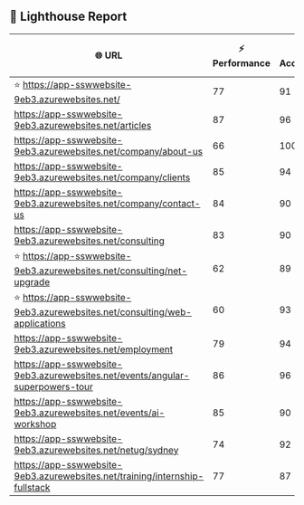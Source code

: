 ## 🚀 Lighthouse Report

| 🌐 URL | ⚡ Performance | ♿ Accessibility | ✅ Best Practices | 🔍 SEO | 📦 Bundle Size | 🗑️ Unused Bundle |
| --- | ----------- | ------------- | -------------- | --- | ---------------- | ---------------- |
| ⭐ https://app-sswwebsite-9eb3.azurewebsites.net/ | 77 | 91 | 78 | 100 | 4.52 MB | 2.26 MB |
| https://app-sswwebsite-9eb3.azurewebsites.net/articles | 87 | 96 | 78 | 92 | 4.25 MB | 2.06 MB |
| https://app-sswwebsite-9eb3.azurewebsites.net/company/about-us | 66 | 100 | 78 | 100 | 4.14 MB | 2.01 MB |
| https://app-sswwebsite-9eb3.azurewebsites.net/company/clients | 85 | 94 | 78 | 100 | 4.53 MB | 2.26 MB |
| https://app-sswwebsite-9eb3.azurewebsites.net/company/contact-us | 84 | 90 | 78 | 92 | 7.49 MB | 4.66 MB |
| https://app-sswwebsite-9eb3.azurewebsites.net/consulting | 83 | 90 | 74 | 100 | 7.78 MB | 4.84 MB |
| ⭐ https://app-sswwebsite-9eb3.azurewebsites.net/consulting/net-upgrade | 62 | 89 | 59 | 85 | 7.78 MB | 4.84 MB |
| ⭐ https://app-sswwebsite-9eb3.azurewebsites.net/consulting/web-applications | 60 | 93 | 59 | 85 | 7.77 MB | 4.85 MB |
| https://app-sswwebsite-9eb3.azurewebsites.net/employment | 79 | 94 | 78 | 100 | 4.38 MB | 2.03 MB |
| https://app-sswwebsite-9eb3.azurewebsites.net/events/angular-superpowers-tour | 86 | 96 | 74 | 100 | 7.52 MB | 4.70 MB |
| https://app-sswwebsite-9eb3.azurewebsites.net/events/ai-workshop | 85 | 90 | 74 | 92 | 7.51 MB | 4.70 MB |
| https://app-sswwebsite-9eb3.azurewebsites.net/netug/sydney | 74 | 92 | 78 | 92 | 4.62 MB | 2.30 MB |
| https://app-sswwebsite-9eb3.azurewebsites.net/training/internship-fullstack | 77 | 87 | 74 | 100 | 4.14 MB | 1.98 MB |